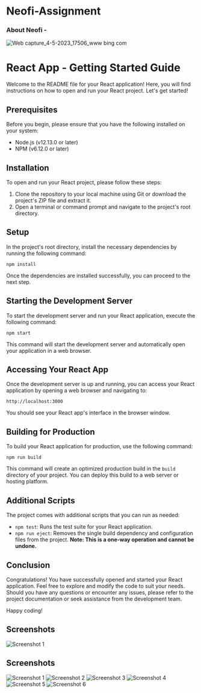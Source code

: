 # Neofi-Assignment
<h3>About Neofi -</h3> 

![Web capture_4-5-2023_17506_www bing com](https://github.com/Pradyumancoder/Neofi-Assignment/assets/97114184/08393964-b6b2-4f3b-9e8c-7259769a001b)

<h1>React App - Getting Started Guide</h1>

<p>Welcome to the README file for your React application! Here, you will find instructions on how to open and run your React project. Let's get started!</p>

<h2>Prerequisites</h2>

<p>Before you begin, please ensure that you have the following installed on your system:</p>

<ul>
  <li>Node.js (v12.13.0 or later)</li>
  <li>NPM (v6.12.0 or later)</li>
</ul>

<h2>Installation</h2>

<p>To open and run your React project, please follow these steps:</p>

<ol>
  <li>Clone the repository to your local machine using Git or download the project's ZIP file and extract it.</li>
  <li>Open a terminal or command prompt and navigate to the project's root directory.</li>
</ol>

<h2>Setup</h2>

<p>In the project's root directory, install the necessary dependencies by running the following command:</p>

<pre><code>npm install</code></pre>

<p>Once the dependencies are installed successfully, you can proceed to the next step.</p>

<h2>Starting the Development Server</h2>

<p>To start the development server and run your React application, execute the following command:</p>

<pre><code>npm start</code></pre>

<p>This command will start the development server and automatically open your application in a web browser.</p>

<h2>Accessing Your React App</h2>

<p>Once the development server is up and running, you can access your React application by opening a web browser and navigating to:</p>

<pre><code>http://localhost:3000</code></pre>

<p>You should see your React app's interface in the browser window.</p>

<h2>Building for Production</h2>

<p>To build your React application for production, use the following command:</p>

<pre><code>npm run build</code></pre>

<p>This command will create an optimized production build in the <code>build</code> directory of your project. You can deploy this build to a web server or hosting platform.</p>

<h2>Additional Scripts</h2>

<p>The project comes with additional scripts that you can run as needed:</p>

<ul>
  <li><code>npm test</code>: Runs the test suite for your React application.</li>
  <li><code>npm run eject</code>: Removes the single build dependency and configuration files from the project. <strong>Note: This is a one-way operation and cannot be undone.</strong></li>
</ul>

<h2>Conclusion</h2>

<p>Congratulations! You have successfully opened and started your React application. Feel free to explore and modify the code to suit your needs. Should you have any questions or encounter any issues, please refer to the project documentation or seek assistance from the development team.</p>

<p>Happy coding!</p>

<!-- Images -->
<h2>Screenshots</h2>

<img src="https://github.com/Pradyumancoder/Neofi-Assignment/assets/97114184/acaac635-feb1-42f5-8e0a-8d888ebe9038" alt="Screenshot 1">

<h2>Screenshots</h2>

<img src="https://github.com/Pradyumancoder/Neofi-Assignment/assets/97114184/acaac635-feb1-42f5-8e0a-8d888ebe9038" alt="Screenshot 1">
<img src="https://github.com/Pradyumancoder/Neofi-Assignment/assets/97114184/38ebc265-4ceb-4590-9424-55dfb48c10b0" alt="Screenshot 2">
<img src="https://github.com/Pradyumancoder/Neofi-Assignment/assets/97114184/734b16b9-7ae4-4af7-900d-1b1909264fd4" alt="Screenshot 3">
<img src="https://github.com/Pradyumancoder/Neofi-Assignment/assets/97114184/8638cfa1-cdd2-4ea7-a221-7d00e43bd0a8" alt="Screenshot 4">
<img src="https://github.com/Pradyumancoder/Neofi-Assignment/assets/97114184/e3b1f1ea-1516-4a22-a4d8-e8d1257c8c92" alt="Screenshot 5">
<img src="https://github.com/Pradyumancoder/Neofi-Assignment/assets/97114184/91b6783a-bd8c-4650-b407-0a0d5ee2b516" alt="Screenshot 6">
